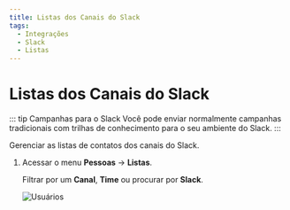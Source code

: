 ```yaml
---
title: Listas dos Canais do Slack
tags:
  - Integrações
  - Slack
  - Listas
---
```


# Listas dos Canais do Slack

::: tip Campanhas para o Slack
Você pode enviar normalmente campanhas tradicionais com trilhas de conhecimento para o seu ambiente do Slack.
:::

Gerenciar as listas de contatos dos canais do Slack.

1. Acessar o menu **Pessoas** -> **Listas**.

   Filtrar por um **Canal**, **Time** ou procurar por **Slack**.

   ![Usuários](https://cdn.phishx.io/phishx-docs/images/phishx_integrations_slack_import_lists_01.webp)
